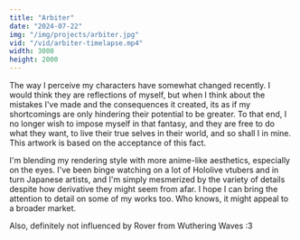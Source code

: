 ```yaml
---
title: "Arbiter"
date: "2024-07-22"
img: "/img/projects/arbiter.jpg"
vid: "/vid/arbiter-timelapse.mp4"
width: 3000
height: 2000
---
```


The way I perceive my characters have somewhat changed recently. I would think they are reflections of myself, but when I think about the mistakes I've made and the consequences it created, its as if my shortcomings are only hindering their potential to be greater. To that end, I no longer wish to impose myself in that fantasy, and they are free to do what they want, to live their true selves in their world, and so shall I in mine. This artwork is based on the acceptance of this fact.

I'm blending my rendering style with more anime-like aesthetics, especially on the eyes. I've been binge watching on a lot of Hololive vtubers and in turn Japanese artists, and I'm simply mesmerized by the variety of details despite how derivative they might seem from afar. I hope I can bring the attention to detail on some of my works too. Who knows, it might appeal to a broader market.

Also, definitely not influenced by Rover from Wuthering Waves :3
